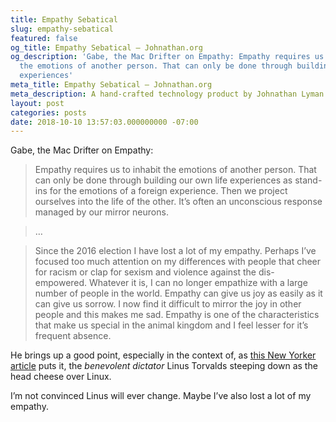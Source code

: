 ```yaml
---
title: Empathy Sebatical
slug: empathy-sebatical
featured: false
og_title: Empathy Sebatical – Johnathan.org
og_description: 'Gabe, the Mac Drifter on Empathy: Empathy requires us to inhabit
  the emotions of another person. That can only be done through building our own life
  experiences'
meta_title: Empathy Sebatical – Johnathan.org
meta_description: A hand-crafted technology product by Johnathan Lyman
layout: post
categories: posts
date: 2018-10-10 13:57:03.000000000 -07:00
---
```


Gabe, the Mac Drifter on Empathy:

> Empathy requires us to inhabit the emotions of another person. That can only be done through building our own life experiences as stand-ins for the emotions of a foreign experience. Then we project ourselves into the life of the other. It’s often an unconscious response managed by our mirror neurons.

> …

> Since the 2016 election I have lost a lot of my empathy. Perhaps I’ve focused too much attention on my differences with people that cheer for racism or clap for sexism and violence against the dis-empowered. Whatever it is, I can no longer empathize with a large number of people in the world. Empathy can give us joy as easily as it can give us sorrow. I now find it difficult to mirror the joy in other people and this makes me sad. Empathy is one of the characteristics that make us special in the animal kingdom and I feel lesser for it’s frequent absence.

He brings up a good point, especially in the context of, as [this New Yorker article](https://www.newyorker.com/science/elements/after-years-of-abusive-e-mails-the-creator-of-linux-steps-aside) puts it, the _benevolent dictator_ Linus Torvalds steeping down as the head cheese over Linux.

I’m not convinced Linus will ever change. Maybe I’ve also lost a lot of my empathy.

